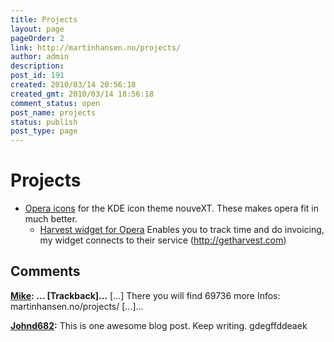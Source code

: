```yaml
---
title: Projects
layout: page
pageOrder: 2
link: http://martinhansen.no/projects/
author: admin
description: 
post_id: 191
created: 2010/03/14 20:56:18
created_gmt: 2010/03/14 18:56:18
comment_status: open
post_name: projects
status: publish
post_type: page
---
```


# Projects

* [Opera icons](http://kde-look.org/content/show.php/Opera+icon?content=29424) for the KDE icon theme nouveXT. These makes opera fit in much better.
  * [Harvest widget for Opera](/2010/03/14/harvest-widget-for-opera/ ) Enables you to track time and do invoicing, my widget connects to their service (http://getharvest.com)

## Comments

**[Mike](#2828 "2012-02-16 19:05:48"):** **... [Trackback]...** [...] There you will find 69736 more Infos: martinhansen.no/projects/ [...]...

**[Johnd682](#3388 "2014-04-29 23:54:22"):** This is one awesome blog post. Keep writing. gdegffddeaek

